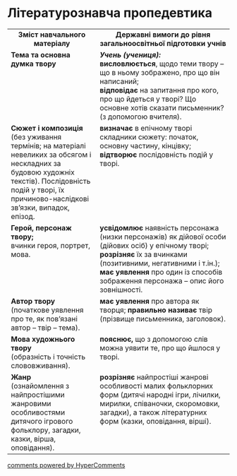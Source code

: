 <div id="hypercomments_widget" class="js-hypercomments-widget invisible"></div>

# Літературознавча пропедевтика

<table>
  <tr>
    <td width="40%" align="center"><b>Зміст навчального матеріалу<b></td>
    <td width="60%" align="center"><b>Державні вимоги до рівня загальноосвітньої підготовки учнів</b></td>
  </tr>
  <tr>
    <td width="40%" style="vertical-align:top !important;">
<b>Тема та основна думка твору</b><br></td>
    <td width="60%" style="vertical-align:top !important;">
<i><b>Учень (учениця):</b></i><br>
<b>висловлюється</b>, щодо теми твору – що в ньому зображено, про що він написаний;<br>
<b>відповідає</b> на запитання про кого, про що йдеться у творі? Що основне хотів сказати письменник? (з допомогою вчителя).<br></td>
  </tr>
  <tr>
    <td width="40%" style="vertical-align:top !important;">
<b>Сюжет і композиція</b> <br>
(без уживання термінів; на матеріалі невеликих за обсягом і нескладних за будовою художніх текстів). Послідовність подій у творі, їх причиново-наслідкові зв’язки, випадок, епізод. <br></td>
    <td width="60%" style="vertical-align:top !important;">
<b>визначає</b> в епічному творі складники сюжету: початок, основну частину, кінцівку;<br>
<b>відтворює</b> послідовність подій у творі.<br></td>
  </tr>
  <tr>
    <td width="40%" style="vertical-align:top !important;">
<b>Герой, персонаж твору;</b><br> 
вчинки героя, портрет, мова.<br></td>
    <td width="60%" style="vertical-align:top !important;">
<b>усвідомлює</b> наявність персонажа (низки персонажів) як дійової особи (дійових осіб) у епічному творі; <b>розрізняє</b> їх за вчинками (позитивними, негативними і т.ін.);<br>
<b>має уявлення</b> про один із способів зображення персонажа – опис його зовнішності.<br></td>
  </tr>
  <tr>
    <td width="40%" style="vertical-align:top !important;">
<b>Автор твору</b> <br> 
(початкове уявлення про те, як пов’язані автор – твір – тема).<br></td>
    <td width="60%" style="vertical-align:top !important;">
<b>має уявлення</b> про автора як творця; <b>правильно називає</b> твір (прізвище письменника, заголовок).<br></td>
  </tr>
  <tr>
    <td width="40%" style="vertical-align:top !important;">
<b>Мова художнього твору</b> <br> 
(образність і точність слововживання).<br></td>
    <td width="60%" style="vertical-align:top !important;">
<b>пояснює,</b> що з допомогою слів можна уявити те, про що йшлося у творі.<br></td>
  </tr>
  <tr>
    <td width="40%" style="vertical-align:top !important;">
<b>Жанр</b><br> 
(ознайомлення з найпростішими жанровими особливостями дитячого ігрового фольклору, загадки, казки, вірша, оповідання).<br></td>
    <td width="60%" style="vertical-align:top !important;">
<b>розрізняє</b> найпростіші жанрові особливості малих фольклорних форм (дитячі народні ігри, лічилки, мирилки, співаночки, скоромовки, загадки), а також літературних форм (казки, оповідання, вірші).<br></td>
  </tr>
</table>

<div class="js-hypercomments-container">
<a href="http://hypercomments.com" class="hc-link" title="comments widget">comments powered by HyperComments</a>
</div>
